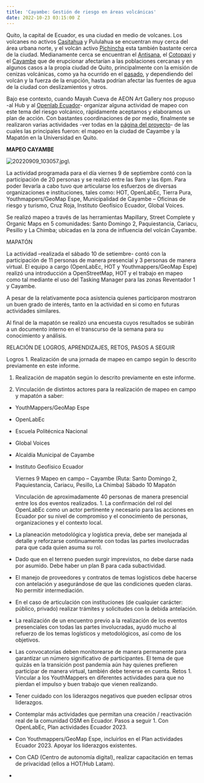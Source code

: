 ```yaml
---
title: 'Cayambe: Gestión de riesgo en áreas volcánicas'
date: 2022-10-23 03:15:00 Z
---
```


Quito, la capital de Ecuador, es una ciudad en medio de volcanes. Los volcanes no activos [Casitahua](https://es.wikipedia.org/wiki/Volc%C3%A1n_Casitagua) y Pululahua se encuentran muy cerca del área urbana norte, y el volcán activo [Pichincha](https://es.wikipedia.org/wiki/Volc%C3%A1n_Pichincha) esta también bastante cerca de la ciudad. Medianamente cerca se encuentran el [Antisana](https://es.wikipedia.org/wiki/Volc%C3%A1n_Antisana), el [Cotopaxi](https://es.wikipedia.org/wiki/Volc%C3%A1n_Cotopaxi) y el [Cayambe](https://es.wikipedia.org/wiki/Volc%C3%A1n_Cayambe) que de erupcionar afectarían a las poblaciones cercanas y en algunos casos a la propia ciudad de Quito, principalmente con la emisión de cenizas volcánicas, como ya ha ocurrido en el [pasado](https://journals.openedition.org/bifea/2290), y dependiendo del volcán y la fuerza de la erupción, hasta podrían afectar las fuentes de agua de la ciudad con deslizamientos y otros.

Bajo ese contexto, cuando Mayah Cueva de AEON Art Gallery nos propuso -al Hub y al [Openlab Ecuador](https://openlab.ec/)- organizar alguna actividad de mapeo con este tema del riesgo volcánico, rápidamente aceptamos y elaboramos un plan de acción. Con bastantes coordinaciones de por medio, finalmente se realizaron varias actividades -ver todas en la [página del proyecto](https://stories.hotosm.org/mapeo-de-volcanes-en-ecuador/index.html)- de las cuales las principales fueron: el mapeo en la ciudad de Cayambe y la Mapatón en la Universidad en Quito.

**MAPEO CAYAMBE**

![20220909_103057.jpg](/uploads/20220909_103057.jpg)\

La actividad programada para el día viernes 9 de septiembre contó con la participación de 20 personas y se realizó entre las 9am y las 6pm. Para poder llevarla a cabo tuvo que articularse los esfuerzos de diversas organizaciones e instituciones, tales como: HOT, OpenLabEc, Tierra Pura, Youthmappers/GeoMap Espe, Municipalidad de Cayambe – Oficinas de riesgo y turismo, Cruz Roja, Instituto Geofísico Ecuador, Global Voices.

Se realizó mapeo a través de las herramientas Mapillary, Street Complete y Organic Maps en 5 comunidades: Santo Domingo 2, Paquiestancia, Cariacu, Pesillo y La Chimba; ubicadas en la zona de influencia del volcán Cayambe.

MAPATÓN

La actividad –realizada el sábado 10 de setiembre- contó con la participación de 11 personas de manera presencial y 3 personas de manera virtual. El equipo a cargo (OpenLabEc, HOT y Youthmappers/GeoMap Espe) realizó una introducción a OpenStreetMap, HOT y el trabajo en mapeo como tal mediante el uso del Tasking Manager para las zonas Reventador 1 y Cayambe.

A pesar de la relativamente poca asistencia quienes participaron mostraron un buen grado de interés, tanto en la actividad en si como en futuras actividades similares.

Al final de la mapatón se realizó una encuesta cuyos resultados se subirán a un documento interno en el transcurso de la semana para su conocimiento y análisis.

RELACIÓN DE LOGROS, APRENDIZAJES, RETOS, PASOS A SEGUIR

Logros  1. Realización de una jornada de mapeo en campo según lo descrito previamente en este informe.

1. Realización de mapatón según lo descrito previamente en este informe.

2. Vinculación de distintos actores para la realización de mapeo en campo y mapatón a saber:

* YouthMappers/GeoMap Espe

* OpenLabEc

* Escuela Politécnica Nacional

* Global Voices

* Alcaldía Municipal de Cayambe

* Instituto Geofísico Ecuador

  
  Viernes 9   Mapeo en campo – Cayambe (Ruta: Santo Domingo 2, Paquiestancia, Cariacu, Pesillo, La Chimba)
  Sábado 10   Mapatón

  Vinculación de aproximadamente 40 personas de manera presencial entre los dos eventos realizados. 1. La confirmación del rol del OpenLabEc como un actor pertinente y necesario para las acciones en Ecuador por su nivel de compromiso y el conocimiento de personas, organizaciones y el contexto local.

* La planeación metodológica y logística previa, debe ser manejada al detalle y reforzarse continuamente con todas las partes involucradas para que cada quien asuma su rol.

* Dado que en el terreno pueden surgir imprevistos, no debe darse nada por asumido. Debe haber un plan B para cada subactividad.

* El manejo de proveedores y contratos de temas logísticos debe hacerse con antelación y asegurándose de que las condiciones queden claras. No permitir intermediación.

* En el caso de articulación con instituciones (de cualquier carácter: público, privado) realizar trámites y solicitudes con la debida antelación.

* La realización de un encuentro previo a la realización de los eventos presenciales con todas las partes involucradas, ayudó mucho al refuerzo de los temas logísticos y metodológicos, así como de los objetivos.

* Las convocatorias deben monitorearse de manera permanente para garantizar un número significativo de participantes. El tema de que quizás en la transición post pandemia aún hay quienes prefieren participar de manera virtual, también debe tenerse en cuenta.
  Retos   1. Vincular a los YouthMappers en diferentes actividades para que no pierdan el impulso y buen trabajo que vienen realizando.

* Tener cuidado con los liderazgos negativos que pueden eclipsar otros liderazgos.

* Contemplar más actividades que permitan una creación / reactivación real de la comunidad OSM en Ecuador.
  Pasos a seguir  1. Con OpenLabEc, Plan actividades Ecuador 2023.

* Con Youthmappers/GeoMap Espe, incluirlos en el Plan actividades Ecuador 2023. Apoyar los liderazgos existentes.

* Con CAD (Centro de autonomía digital), realizar capacitación en temas de privacidad (ellos a HOT/Hub Latam).

* 